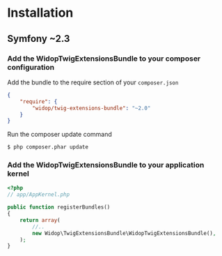 # Installation

## Symfony ~2.3

### Add the WidopTwigExtensionsBundle to your composer configuration

Add the bundle to the require section of your `composer.json`

``` json
{
    "require": {
        "widop/twig-extensions-bundle": "~2.0"
    }
}
```

Run the composer update command

``` bash
$ php composer.phar update
```

### Add the WidopTwigExtensionsBundle to your application kernel

``` php
<?php
// app/AppKernel.php

public function registerBundles()
{
    return array(
        //..
        new Widop\TwigExtensionsBundle\WidopTwigExtensionsBundle(),
    );
}
```
